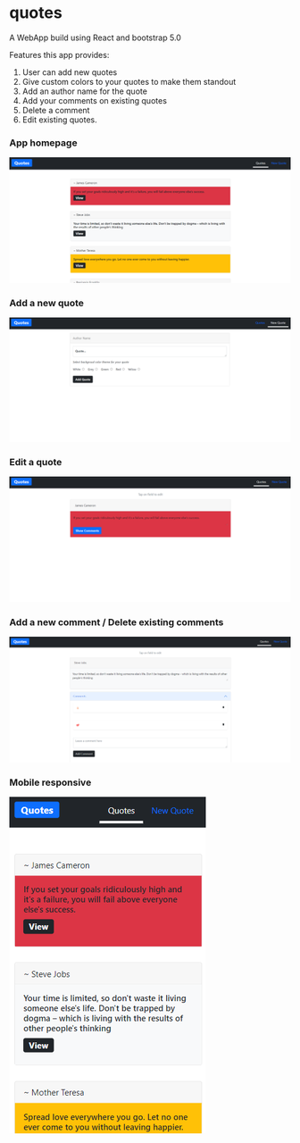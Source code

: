 # quotes

A WebApp build using React and bootstrap 5.0 </br>

Features this app provides:
1. User can add new quotes
2. Give custom colors to your quotes to make them standout
3. Add an author name for the quote
4. Add your comments on existing quotes
5. Delete a comment
6. Edit existing quotes.

### App homepage 

![](app-screenshots/1.png)


### Add a new quote

![](app-screenshots/2.png)


### Edit a quote

![](app-screenshots/3.png)


### Add a new comment / Delete existing comments

![](app-screenshots/4.png)


### Mobile responsive

![](app-screenshots/5.png)

